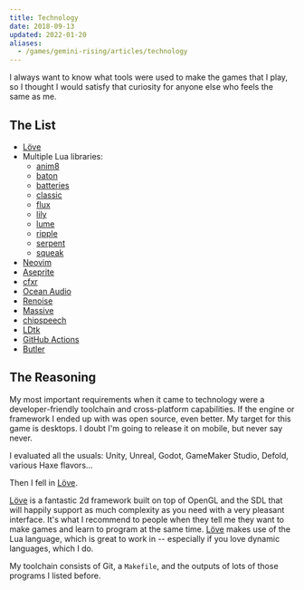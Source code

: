```yaml
---
title: Technology
date: 2018-09-13
updated: 2022-01-20
aliases:
  - /games/gemini-rising/articles/technology
---
```


I always want to know what tools were used to make the games that I play, so I thought I would satisfy that curiosity for anyone else who feels the same as me.

<!--more-->

## The List

* [Löve][love2d]
* Multiple Lua libraries:
  * [anim8][]
  * [baton][]
  * [batteries][]
  * [classic][]
  * [flux][]
  * [lily][]
  * [lume][]
  * [ripple][]
  * [serpent][]
  * [squeak][]
* [Neovim][]
* [Aseprite][]
* [cfxr][]
* [Ocean Audio][ocean]
* [Renoise][]
* [Massive][]
* [chipspeech][]
* [LDtk][]
* [GitHub Actions][ghactions]
* [Butler][]

## The Reasoning

My most important requirements when it came to technology were a developer-friendly toolchain and cross-platform capabilities. If the engine or framework I ended up with was open source, even better. My target for this game is desktops. I doubt I'm going to release it on mobile, but never say never.

I evaluated all the usuals: Unity, Unreal, Godot, GameMaker Studio, Defold, various Haxe flavors...

Then I fell in [Löve][love2d].

[Löve][love2d] is a fantastic 2d framework built on top of OpenGL and the SDL that will happily support as much complexity as you need with a very pleasant interface. It's what I recommend to people when they tell me they want to make games and learn to program at the same time. [Löve][love2d] makes use of the Lua language, which is great to work in -- especially if you love dynamic languages, which I do.

My toolchain consists of Git, a `Makefile`, and the outputs of lots of those programs I listed before.


[love2d]: https://love2d.org
[lume]: https://github.com/rxi/lume
[classic]: https://github.com/rxi/classic
[flux]: https://github.com/rxi/flux
[anim8]: https://github.com/kikito/anim8
[baton]: https://github.com/tesselode/baton
[aseprite]: https://www.aseprite.org/
[cfxr]: https://github.com/nevyn/cfxr
[ocean]: https://www.ocenaudio.com/en/whatis
[renoise]: https://www.renoise.com/
[massive]: https://www.native-instruments.com/en/products/komplete/synths/massive/
[chipspeech]: https://www.plogue.com/products/chipspeech.html
[tiled]: https://www.mapeditor.org/
[LDtk]: https://ldtk.io
[ecs]: https://en.wikipedia.org/wiki/Entity%E2%80%93component%E2%80%93system
[batteries]: https://github.com/1bardesign/batteries
[lily]: https://github.com/MikuAuahDark/lily
[ripple]: https://github.com/tesselode/ripple
[serpent]: https://github.com/pkulchenko/serpent
[squeak]: https://github.com/drhayes/squeak.lua
[Neovim]: https://neovim.io
[ghactions]: https://github.com/features/actions
[Butler]: https://itch.io/docs/butler/

